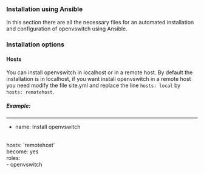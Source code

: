 ### Installation using Ansible
In this section there are all the necessary files for an automated installation and configuration of openvswitch using Ansible. 

### Installation options

#### Hosts

You can install openvswitch in localhost or in a remote host. By default the installation is in localhost, if you want install openvswitch in a remote host you need modify the file site.yml and replace the line `hosts: local` by `hosts: remotehost`.

##### Example:
---
- name: Install openvswitch
<br />
  hosts: `remotehost`
  <br />
  become: yes
  <br />
  roles:
  <br />
    - openvswitch
